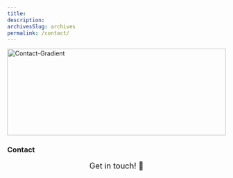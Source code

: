 ```yaml
---
title:
description: 
archivesSlug: archives
permalink: /contact/
---
```


<img src="/site/images/contact.jpg.webp" alt="Contact-Gradient" style="max-width: 100%; height: 200px; width: 100%;">

<h3 class="entry-header">Contact</h3>

<div>
    <p style="display: flex; justify-content: center; font-size: 18px; margin-top: 5px">Get in touch! 👋</p>
    <p style="display: flex; justify-content: center;"></p>
</div>


<div style="text-decoration: none; text-align: center;">
      <a href="https://github.com/harinallaparaju" target="_blank" style=" text-decoration: none; margin: 0 5px;">
        <i class="fa-brands fa-github" style="font-size: 22px;"></i>
      </a>
      <a href="https://www.linkedin.com/in/surya-narayana-raju-nallaparaju-99b4b2217/" target="_blank" style="text-decoration: none; margin: 0 5px;">
        <i class="fa-brands fa-linkedin-in" style="font-size: 23px;"></i>
      </a>
      
</div>